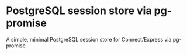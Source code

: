 # PostgreSQL session store via pg-promise
A simple, minimal PostgreSQL session store for Connect/Express via pg-promise